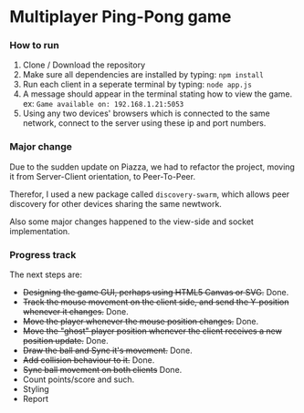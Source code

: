 # Multiplayer Ping-Pong game

### How to run
1. Clone / Download the repository
2. Make sure all dependencies are installed by typing: `npm install`
3. Run each client in a seperate terminal by typing: `node app.js`
4. A message should appear in the terminal stating how to view the game. ex: `Game available on: 192.168.1.21:5053` 
5. Using any two devices' browsers which is connected to the same network, connect to the server using these ip and port numbers.

### Major change
Due to the sudden update on Piazza, we had to refactor the project, moving it from Server-Client orientation, to Peer-To-Peer.

Therefor, I used a new package called `discovery-swarm`, which allows peer discovery for other devices sharing the same newtwork.

Also some major changes happened to the view-side and socket implementation.

### Progress track
The next steps are:
- ~~Designing the game GUI, perhaps using HTML5 Canvas or SVG.~~ Done.
- ~~Track the mouse movement on the client side, and send the Y-position whenever it changes.~~ Done.
- ~~Move the player whenever the mouse position changes.~~ Done.
- ~~Move the "ghost" player position whenever the client receives a new position update.~~ Done.
- ~~Draw the ball and Sync it's movement.~~ Done.
- ~~Add collision behaviour to it.~~ Done.
- ~~Sync ball movement on both clients~~ Done.
- Count points/score and such.
- Styling
- Report
